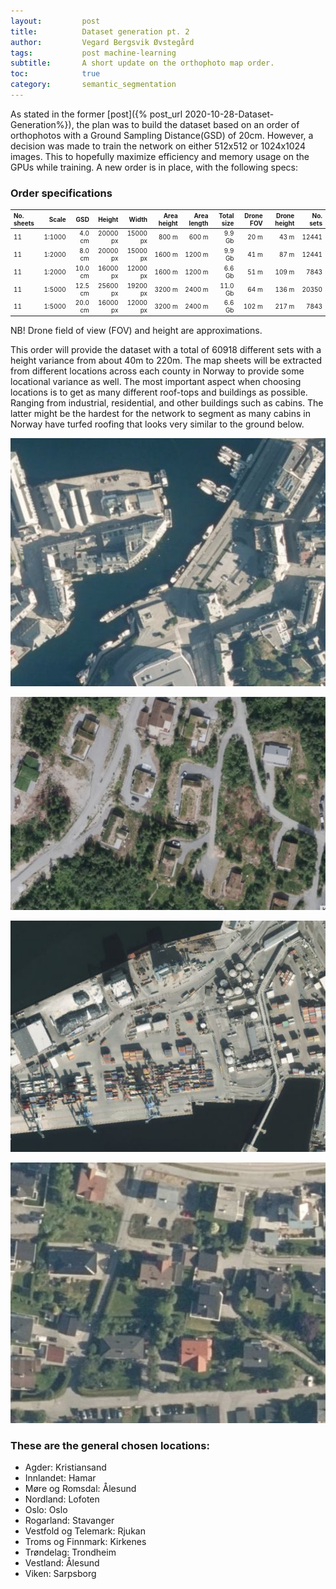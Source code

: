 ```yaml
---
layout:     	post
title:     		Dataset generation pt. 2
author:     	Vegard Bergsvik Øvstegård
tags:           post machine-learning 
subtitle:    	A short update on the orthophoto map order.
toc:            true
category:       semantic_segmentation
---
```


As stated in the former [post]({% post_url 2020-10-28-Dataset-Generation%}), the plan was to build the
dataset based on an order of orthophotos with a Ground Sampling Distance(GSD) of 20cm.
However, a decision was made to train the network on either 512x512 or 1024x1024 images. This to 
hopefully maximize efficiency and memory usage on the GPUs while training. A new order is in place, with the following specs:

<style>
tr {
  font-size: 10px
}
td {
  font-size: 10px
}
</style>

### Order specifications

| No. sheets | Scale  | GSD     | Height | Width | Area height | Area length | Total size | Drone FOV | Drone height | No. sets |
|:-----------|-------:|--------:|------------------:|-----------------:|----------------------:|-----------------------:|-----------:|--------------:|-------------:|---------:|
| 11         | 1:1000 | 4.0 cm  | 20000 px          | 15000 px         | 800 m                 | 600 m                  | 9.9 Gb     | 20 m          | 43 m         | 12441    |
| 11         | 1:2000 | 8.0 cm  | 20000 px          | 15000 px         | 1600 m                | 1200 m                 | 9.9 Gb     | 41 m          | 87 m         | 12441    |
| 11         | 1:2000 | 10.0 cm | 16000 px          | 12000 px         | 1600 m                | 1200 m                 | 6.6 Gb     | 51 m          | 109 m        | 7843     |
| 11         | 1:5000 | 12.5 cm | 25600 px          | 19200 px         | 3200 m                | 2400 m                 | 11.0 Gb    | 64 m          | 136 m        | 20350    |
| 11         | 1:5000 | 20.0 cm | 16000 px          | 12000 px         | 3200 m                | 2400 m                 | 6.6 Gb     | 102 m         | 217 m        | 7843     |
NB! Drone field of view (FOV) and height are approximations.

This order will provide the dataset with a total of 60918 different sets with a height variance from
about 40m to 220m. The map sheets will be extracted from different locations across each county in Norway to
provide some locational variance as well. The most important aspect when choosing locations is to get as
many different roof-tops and buildings as possible. Ranging from industrial, residential, and other
buildings such as cabins. The latter might be the hardest for the network to segment as many cabins
in Norway have turfed roofing that looks very similar to the ground below.

![Example of a city center](/img/center.png)

![Example of turfed roofing](/img/cabins.png)

![Example industrial area](/img/industrial.png)

![Example of a residential area](/img/residental.png)


### These are the general chosen locations:

* Agder: Kristiansand
* Innlandet: Hamar
* Møre og Romsdal: Ålesund
* Nordland: Lofoten
* Oslo: Oslo
* Rogarland: Stavanger
* Vestfold og Telemark: Rjukan
* Troms og Finnmark: Kirkenes
* Trøndelag: Trondheim
* Vestland: Ålesund
* Viken: Sarpsborg
